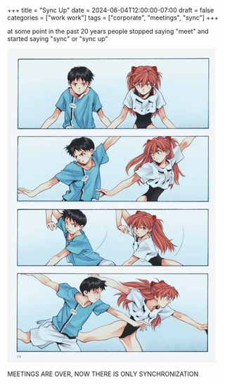 +++
title = "Sync Up"
date = 2024-06-04T12:00:00-07:00
draft = false
categories = ["work work"]
tags = ["corporate", "meetings", "sync"]
+++

at some point in the past 20 years people stopped saying "meet" and started saying "sync" or "sync up"

![](./sync.png)

MEETINGS ARE OVER, NOW THERE IS ONLY SYNCHRONIZATION